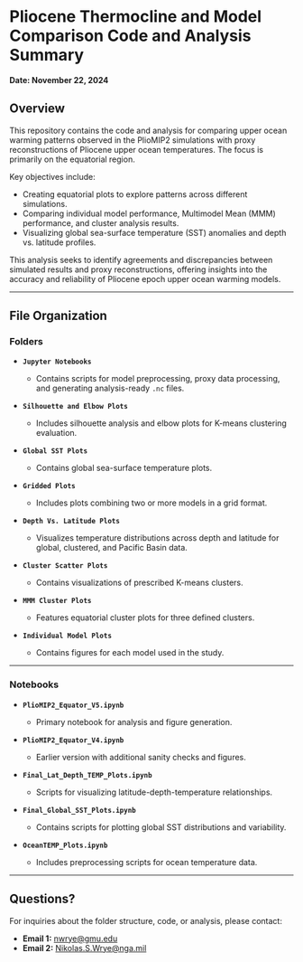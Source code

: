 # **Pliocene Thermocline and Model Comparison Code and Analysis Summary**  
**Date: November 22, 2024**

## **Overview**  
This repository contains the code and analysis for comparing upper ocean warming patterns observed in the PlioMIP2 simulations with proxy reconstructions of Pliocene upper ocean temperatures. The focus is primarily on the equatorial region.  

Key objectives include:  
- Creating equatorial plots to explore patterns across different simulations.  
- Comparing individual model performance, Multimodel Mean (MMM) performance, and cluster analysis results.  
- Visualizing global sea-surface temperature (SST) anomalies and depth vs. latitude profiles.  

This analysis seeks to identify agreements and discrepancies between simulated results and proxy reconstructions, offering insights into the accuracy and reliability of Pliocene epoch upper ocean warming models.  

---

## **File Organization**

### **Folders**  

- **`Jupyter Notebooks`**  
  - Contains scripts for model preprocessing, proxy data processing, and generating analysis-ready `.nc` files.

- **`Silhouette and Elbow Plots`**  
  - Includes silhouette analysis and elbow plots for K-means clustering evaluation.

- **`Global SST Plots`**  
  - Contains global sea-surface temperature plots.

- **`Gridded Plots`**  
  - Includes plots combining two or more models in a grid format.

- **`Depth Vs. Latitude Plots`**  
  - Visualizes temperature distributions across depth and latitude for global, clustered, and Pacific Basin data.

- **`Cluster Scatter Plots`**  
  - Contains visualizations of prescribed K-means clusters.

- **`MMM Cluster Plots`**  
  - Features equatorial cluster plots for three defined clusters.

- **`Individual Model Plots`**  
  - Contains figures for each model used in the study.

---

### **Notebooks**  

- **`PlioMIP2_Equator_V5.ipynb`**  
  - Primary notebook for analysis and figure generation.

- **`PlioMIP2_Equator_V4.ipynb`**  
  - Earlier version with additional sanity checks and figures.

- **`Final_Lat_Depth_TEMP_Plots.ipynb`**  
  - Scripts for visualizing latitude-depth-temperature relationships.

- **`Final_Global_SST_Plots.ipynb`**  
  - Contains scripts for plotting global SST distributions and variability.

- **`OceanTEMP_Plots.ipynb`**  
  - Includes preprocessing scripts for ocean temperature data.

---

## **Questions?**  
For inquiries about the folder structure, code, or analysis, please contact:  
- **Email 1:** nwrye@gmu.edu  
- **Email 2:** Nikolas.S.Wrye@nga.mil  
